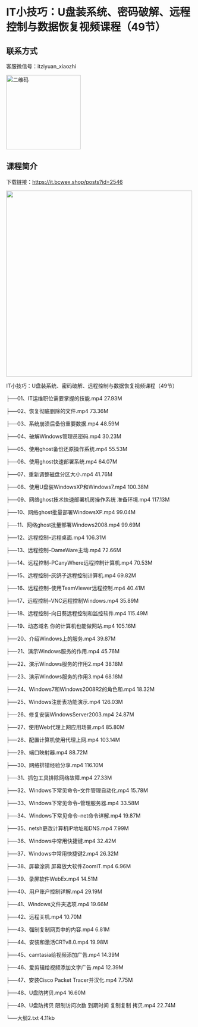 # IT小技巧：U盘装系统、密码破解、远程控制与数据恢复视频课程（49节）

## 联系方式

客服微信号：itziyuan_xiaozhi

<img src="https://ziyuanyun.oss-cn-guangzhou.aliyuncs.com/common/20240614073449/666b82192834a.jpg" width="200" height="200" alt="二维码">

## 课程简介

下载链接：https://it.bcwex.shop/posts?id=2546

<img src="https://ziyuanyun.oss-cn-guangzhou.aliyuncs.com/yun/20240515184058/6644913a73feb.jpg" width="500" alt="">

  IT小技巧：U盘装系统、密码破解、远程控制与数据恢复视频课程（49节）



 ├──01、IT运维职位需要掌握的技能.mp4 27.93M

 ├──02、恢复彻底删除的文件.mp4 73.36M

 ├──03、系统崩溃后备份重要数据.mp4 48.59M

 ├──04、破解Windows管理员密码.mp4 30.23M

 ├──05、使用ghost备份还原操作系统.mp4 55.53M

 ├──06、使用ghost快速部署系统.mp4 64.07M

 ├──07、重新调整磁盘分区大小.mp4 41.76M

 ├──08、使用U盘装WindowsXP和Windows7.mp4 100.38M

 ├──09、网络ghost技术快速部署机房操作系统 准备环境.mp4 117.13M

 ├──10、网络ghost批量部署WindowsXP.mp4 99.04M

 ├──11、网络ghost批量部署Windows2008.mp4 99.69M

 ├──12、远程控制&#8211;远程桌面.mp4 106.31M

 ├──13、远程控制&#8211;DameWare主动.mp4 72.66M

 ├──14、远程控制&#8211;PCanyWhere远程控制计算机.mp4 70.53M

 ├──15、远程控制&#8211;灰鸽子远程控制计算机.mp4 69.82M

 ├──16、远程控制&#8211;使用TeamViewer远程控制.mp4 40.41M

 ├──17、远程控制&#8211;VNC远程控制Windows.mp4 35.89M

 ├──18、远程控制&#8211;向日葵远程控制和监控软件.mp4 115.49M

 ├──19、动态域名 你的计算机也能做网站.mp4 105.16M

 ├──20、介绍Windows上的服务.mp4 39.87M

 ├──21、演示Windows服务的作用.mp4 45.76M

 ├──22、演示Windows服务的作用2.mp4 38.18M

 ├──23、演示Windows服务的作用3.mp4 68.18M

 ├──24、Windows7和Windows2008R2的角色和.mp4 18.32M

 ├──25、Windows注册表功能演示.mp4 126.03M

 ├──26、修复安装WindowsServer2003.mp4 24.87M

 ├──27、使用Web代理上网应用场景.mp4 85.80M

 ├──28、配置计算机使用代理上网.mp4 103.14M

 ├──29、端口映射器.mp4 88.72M

 ├──30、网络排错经验分享.mp4 116.10M

 ├──31、抓包工具排除网络故障.mp4 27.33M

 ├──32、Windows下常见命令&#8211;文件管理自动化.mp4 15.78M

 ├──33、Windows下常见命令&#8211;管理服务器.mp4 33.58M

 ├──34、Windows下常见命令&#8211;net命令详解.mp4 19.87M

 ├──35、netsh更改计算机IP地址和DNS.mp4 7.99M

 ├──36、Windows中常用快捷键.mp4 32.42M

 ├──37、Windows中常用快捷键2.mp4 26.32M

 ├──38、屏幕涂鸦 屏幕放大软件ZoomIT.mp4 6.96M

 ├──39、录屏软件WebEx.mp4 14.51M

 ├──40、用户账户控制详解.mp4 29.19M

 ├──41、Windows文件夹选项.mp4 19.66M

 ├──42、远程关机.mp4 10.70M

 ├──43、强制复制网页中的内容.mp4 6.81M

 ├──44、安装和激活CRTv8.0.mp4 19.98M

 ├──45、camtasia给视频添加广告.mp4 14.39M

 ├──46、爱剪辑给视频添加文字广告.mp4 12.39M

 ├──47、安装Cisco Packet Tracer并汉化.mp4 7.75M

 ├──48、U盘防拷贝.mp4 16.60M

 ├──49、U盘防拷贝 限制访问次数 到期时间 复制复制 拷贝.mp4 22.74M

 └──大纲2.txt 4.11kb

  